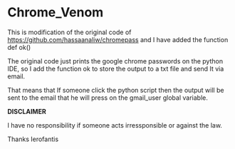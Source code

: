 # Chrome_Venom

This is modification of the original code of https://github.com/hassaanaliw/chromepass and I have added the function def ok()

The original code just prints the google chrome passwords on the python IDE, so I add the function ok to store the output to a txt file and 
send It via email.

That means that If someone click the python script then the output will be sent to the email that he will press on the gmail_user global 
variable.

**DISCLAIMER**

I have no responsibility if someone acts irressponsible or against the law.

Thanks
Ierofantis

